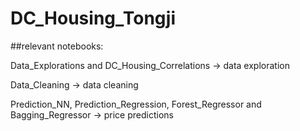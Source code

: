 # DC_Housing_Tongji

##relevant notebooks:

Data_Explorations and DC_Housing_Correlations -> data exploration

Data_Cleaning -> data cleaning

Prediction_NN, Prediction_Regression, Forest_Regressor and Bagging_Regressor -> price predictions
